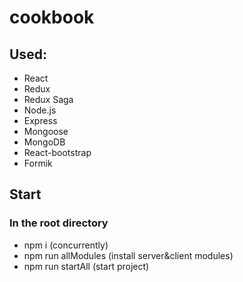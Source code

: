 # cookbook

## Used:
* React
* Redux
* Redux Saga
* Node.js
* Express
* Mongoose
* MongoDB
* React-bootstrap
* Formik

## Start

### In the root directory

* npm i (concurrently)
* npm run allModules (install server&client modules)
* npm run startAll (start project)

